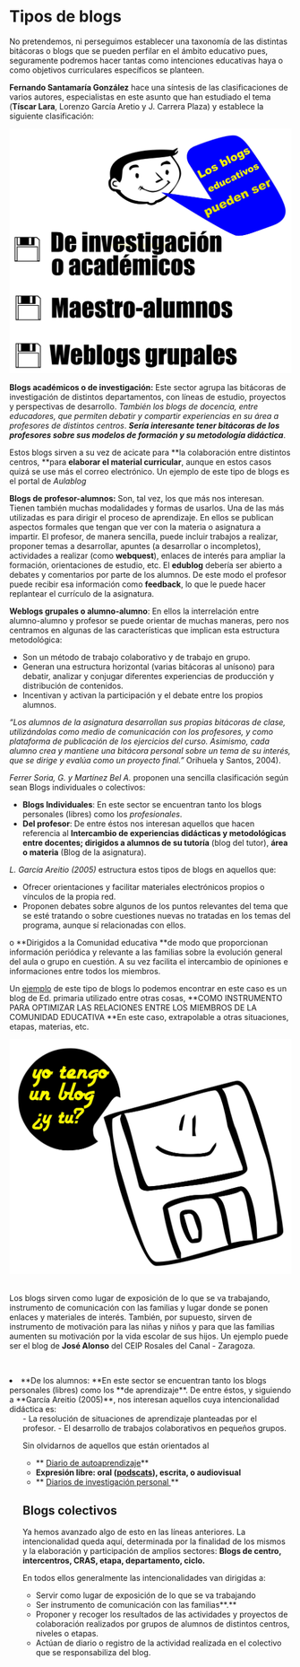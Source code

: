 
# Tipos de blogs

No pretendemos, ni perseguimos establecer una taxonomía de las distintas bitácoras o blogs que se pueden perfilar en el ámbito educativo pues, seguramente podremos hacer tantas como intenciones educativas haya o como objetivos curriculares específicos se planteen.

**Fernando Santamaría González** hace una síntesis de las clasificaciones de varios autores, especialistas en este asunto que han estudiado el tema (**Tíscar Lara**, Lorenzo García Aretio y J. Carrera Plaza) y establece la siguiente clasificación:

![Fig. 1.4 Diego Arroyo. Clasificación de blogs](img/1.jpg)

**Blogs académicos o de investigación:** Este sector agrupa las bitácoras de investigación de distintos departamentos, con líneas de estudio, proyectos y perspectivas de desarrollo. _También los blogs de docencia, entre educadores, que permiten debatir y compartir experiencias en su área a profesores de distintos centros_. _**Sería interesante tener bitácoras de los profesores sobre sus modelos de formación y su metodología didáctica**_.

Estos blogs sirven a su vez de acicate para **la colaboración entre distintos centros, **para **elaborar el material curricular**, aunque en estos casos quizá se use más el correo electrónico. Un ejemplo de este tipo de blogs es el portal de _Aulablog_

**Blogs de profesor-alumnos:** Son, tal vez, los que más nos interesan. Tienen también muchas modalidades y formas de usarlos. Una de las más utilizadas es para dirigir el proceso de aprendizaje. En ellos se publican aspectos formales que tengan que ver con la materia o asignatura a impartir. El profesor, de manera sencilla, puede incluir trabajos a realizar, proponer temas a desarrollar, apuntes (a desarrollar o incompletos), actividades a realizar (como **webquest**), enlaces de interés para ampliar la formación, orientaciones de estudio, etc. El **edublog** debería ser abierto a debates y comentarios por parte de los alumnos. De este modo el profesor puede recibir esa información como **feedback**, lo que le puede hacer replantear el currículo de la asignatura.

**Weblogs grupales o alumno-alumno**: En ellos la interrelación entre alumno-alumno y profesor se puede orientar de muchas maneras, pero nos centramos en algunas de las características que implican esta estructura metodológica: 

- Son un método de trabajo colaborativo y de trabajo en grupo.
- Generan una estructura horizontal (varias bitácoras al unísono) para debatir, analizar y conjugar diferentes experiencias de producción y distribución de contenidos.
- Incentivan y activan la participación y el debate entre los propios alumnos.

_“Los alumnos de la asignatura desarrollan sus propias bitácoras de clase, utilizándolas como medio de comunicación con los profesores, y como plataforma de publicación de los ejercicios del curso. Asimismo, cada alumno crea y mantiene una bitácora personal sobre un tema de su interés, que se dirige y evalúa como un proyecto final.”_ Orihuela y Santos, 2004).

_Ferrer Soria, G. y Martínez Bel A._ proponen una sencilla clasificación según sean Blogs individuales o colectivos:

* **Blogs Individuales**: En este sector se encuentran tanto los blogs personales (libres) como los _profesionales_.
* **Del profesor**: De entre éstos nos interesan aquellos que hacen referencia al **Intercambio de experiencias didácticas y metodológicas entre docentes; dirigidos a alumnos de su tutoría** (blog del tutor), **área o materia** (Blog de la asignatura).

_L. García Areitio (2005)_ estructura estos tipos de blogs en aquellos que:

- Ofrecer orientaciones y facilitar materiales electrónicos propios o vínculos de la propia red.
- Proponen debates sobre algunos de los puntos relevantes del tema que se esté tratando o sobre cuestiones nuevas no tratadas en los temas del programa, aunque sí relacionadas con ellos. 

o **Dirigidos a la Comunidad educativa **de modo que proporcionan información periódica y relevante a las familias sobre la evolución general del aula o grupo en cuestión. A su vez facilita el intercambio de opiniones e informaciones entre todos los miembros.

Un [ejemplo](http://www.catedu.es/arablogs/blog.php?id_blog=2143) de este tipo de blogs lo podemos encontrar en este caso es un blog de Ed. primaria utilizado entre otras cosas, **COMO INSTRUMENTO PARA OPTIMIZAR LAS RELACIONES ENTRE LOS MIEMBROS DE LA COMUNIDAD EDUCATIVA **En este caso, extrapolable a otras situaciones, etapas, materias, etc.

![1.5 Diego Arroyo](img/blog_tu.jpg) 

Los blogs sirven como lugar de exposición de lo que se va trabajando, instrumento de comunicación con las familias y lugar donde se ponen enlaces y materiales de interés. También, por supuesto, sirven de instrumento de motivación para las niñas y niños y para que las familias aumenten su motivación por la vida escolar de sus hijos. Un ejemplo puede ser el blog de **José Alonso** del CEIP Rosales del Canal - Zaragoza.

 

<li>**De los alumnos: **En este sector se encuentran tanto los blogs personales (libres) como los **de aprendizaje**. De entre éstos, y siguiendo a **García Areitio (2005)**, nos interesan aquellos cuya intencionalidad didáctica es: 
<ul>
- La resolución de situaciones de aprendizaje planteadas por el profesor.
- El desarrollo de trabajos colaborativos en pequeños grupos.

Sin olvidarnos de aquellos que están orientados al

* ** [Diario de autoaprendizaje](http://cedec.intef.es/los-diarios-de-aprendizaje-una-herramienta-para-reflexionar-sobre-el-propio-aprendizaje/)**
* **Expresión libre: oral ([podscats](http://recursostic.educacion.es/blogs/malted/index.php/2012/02/16/podcasts-en-el-aula)), escrita, o audiovisual**
* ** [Diarios de investigación personal ](http://1bathmc201516.blogspot.com/)**

## Blogs colectivos

Ya hemos avanzado algo de esto en las líneas anteriores. La intencionalidad queda aquí, determinada por la finalidad de los mismos y la elaboración y participación de amplios sectores: **Blogs de centro, intercentros, CRAS, etapa, departamento, ciclo.**

En todos ellos generalmente las intencionalidades van dirigidas a:

- Servir como lugar de exposición de lo que se va trabajando
- Ser instrumento de comunicación con las familias**.**
- Proponer y recoger los resultados de las actividades y proyectos de colaboración realizados por grupos de alumnos de distintos centros, niveles o etapas.
- Actúan de diario o registro de la actividad realizada en el colectivo que se responsabiliza del blog.

 

